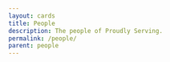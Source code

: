 ```yaml
---
layout: cards
title: People
description: The people of Proudly Serving.
permalink: /people/
parent: people
---
```


